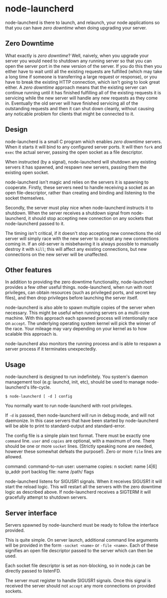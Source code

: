 # node-launcherd

node-launcherd is there to launch, and relaunch, your node applications so that you can have *zero downtime* when doing upgrading your server.

## Zero Downtime

What exactly is *zero downtime*? Well, naively, when you upgrade your server you would need to shutdown any running server so that you can open the server port in the new version of the server. If you do this then you either have to wait until all the existing requests are fulfilled (which may take a long time if someone is transferring a large request or response), or you have to break the existing HTTP connection, which isn't going to look great either. A *zero downtime* approach means that the existing server can continue running until it has finished fulfilling all of the existing requests it is servicing while the new server will handle any new requests as they come in. Eventually the old server will have finished servicing all of the outstanding requests and then it can shut down cleanly, without causing any noticable problem for clients that might be connected to it.

## Design

node-launcherd is a small C program which enables *zero downtime* servers. When it starts it will bind to any configured server ports. It will then `fork` and `exec` the actual server, passing the open socket as a file descriptor.

When instructed (by a signal), node-launcherd will shutdown any existing servers it has spawned, and respawn new servers, passing them the existing open socket.

node-launcherd isn't magic and relies on the servers it is spawning to cooperate. Firstly, these servers need to handle receiving a socket as an open file-descriptor, rather than creating and binding and listening to the socket themselves.

Secondly, the server must play nice when node-launcherd instructs it to shutdown. When the server receives a shutdown signal from node-launcherd, it should stop accepting new connection on any sockets that node-launcherd passed to it.

The timing isn't critical, if it doesn't stop accepting new connections the old server will simply race with the new server to accept any new connections coming in. If an old-server is misbehaving it is always possible to manually destroy it with `kill`; this will affect any existing connections, but new connections on the new server will be unaffected.

## Other features

In addition to providing the zero downtime functionality, node-launcherd provides a few other useful things. node-launcherd, when run with root privileges, can obtain resources (such as privileged ports, and secret key files), and then drop privileges before launching the server itself.

node-launcherd is also able to spawn multiple copies of the server when necessary. This might be useful when running servers on a multi-core machine. With this approach each spawned process will intentionally race on `accept`. The underlying operating system kernel will pick the winner of the race. Your mileage may vary depending on your kernel as to how scalable this approach is.

node-launcherd also monitors the running process and is able to respawn a server process if it terminates unexpectedly. 

## Usage

node-launcherd is designed to run indefinitely. You system's daemon management tool (e.g: launchd, init, etc), should be used to manage node-launcherd's life-cycle.

    $ node-launcherd [ -d ] config

You normally want to run node-launcherd with root privileges.

If `-d` is passed, then node-launcherd will run in debug mode, and will not daemonize. In this case servers that have been started by
node-launcherd will be able to print to standard-output and standard-error.

The config file is a simple plain text format. There must be exactly one `command` line. `user` and `copies` are optional, with a maximum of one. There should be one or more `socket` lines. (Strictly speaking none are needed, however these somewhat defeats the purpose!). Zero or more `file` lines are allowed.

command: command-to-run
user: username
copies: n
socket: name [4|6] ip_addr port backlog
file: name /path/ flags

node-launcherd listens for SIGUSR1 signals. When it receives SIGUSR1 it will start the reload logic. This will restart all the servers with the zero downtime logic as described above. If node-launcherd receives
a SIGTERM it will gracefully attempt to shutdown servers.

## Server interface

Servers spawned by node-launcherd must be ready to follow the interface provided.

This is quite simple. On server launch, additional command line arguments will be provided in the form `-socket <name>` or `-file <name>`. Each of these signifies an open file descriptor passed to the server which can then be used.

Each socket file descriptor is set as non-blocking, so in node.js can be directly passed to listenFD.

The server must register to handle SIGUSR1 signals. Once this signal is received the server should not `accept` any more connections on provided sockets.
